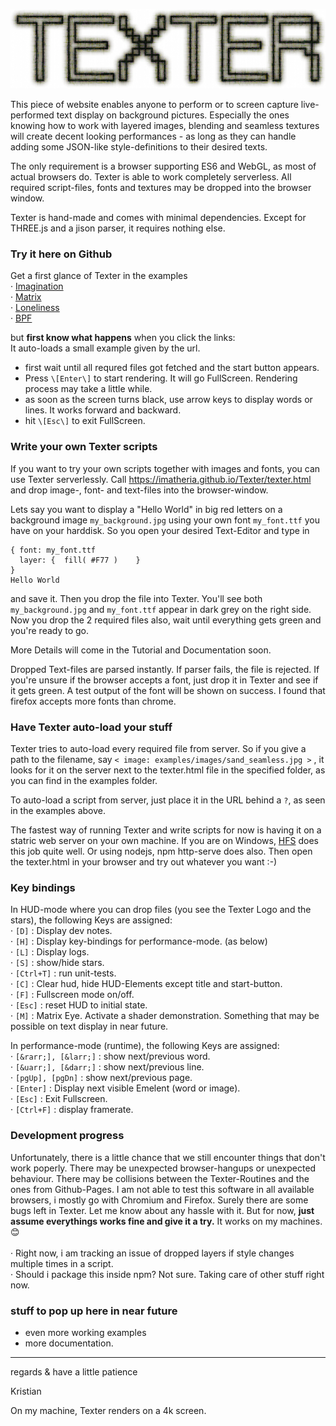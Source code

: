 

![TEXTER](https://github.com/imatheria/Texter/blob/main/images/texter_inv.jpg)


This piece of website enables anyone to perform or to screen capture live-performed text display on background pictures. Especially the ones knowing how to work with layered images, blending and seamless textures will create decent looking performances - as long as they can handle adding some JSON-like style-definitions to their desired texts. 

The only requirement is a browser supporting ES6 and WebGL, as most of actual browsers do. Texter is able to work completely serverless. All required script-files, fonts and textures may be dropped into the browser window.

Texter is hand-made and comes with minimal dependencies. Except for THREE.js and a jison parser, it requires nothing else. 


### Try it here on Github

Get a first glance of Texter in the examples<br>
 · [Imagination](https://imatheria.github.io/Texter/texter.html?examples/sheets/imagine.txt)<br>
 · [Matrix](https://imatheria.github.io/Texter/texter.html?examples/sheets/matrix_still.txt)<br>
 · [Loneliness](https://imatheria.github.io/Texter/texter.html?examples/sheets/loneliness.txt)<br>
 · [BPF](https://imatheria.github.io/Texter/texter.html?examples/sheets/bpf.txt)<br>
 
but **first know what happens** when you click the links:<br>
It auto-loads a small example given by the url. 
 - first wait until all requred files got fetched and the start button appears.
 - Press `\[Enter\]` to start rendering.
It will go FullScreen. Rendering process may take a little while.
 - as soon as the screen turns black, use arrow keys to display words or lines. It works forward and backward.
 - hit `\[Esc\]` to exit FullScreen.


### Write your own Texter scripts

If you want to try your own scripts together with images and fonts, you can use Texter serverlessly. Call https://imatheria.github.io/Texter/texter.html and drop image-, font- and text-files into the browser-window.

Lets say you want to display a "Hello World" in big red letters on a background image `my_background.jpg` using your own font `my_font.ttf` you have on your harddisk. So you open your desired Text-Editor and type in 
```< image: my_background.jpg >
{ font: my_font.ttf
  layer: {  fill( #F77 )    }
}
Hello World
```

and save it. Then you drop the file into Texter. You'll see both `my_background.jpg` and `my_font.ttf` appear in dark grey on the right side. Now you drop the 2 required files also, wait until everything gets green and you're ready to go.

More Details will come in the Tutorial and Documentation soon.  

Dropped Text-files are parsed instantly. If parser fails, the file is rejected. If you're unsure if the browser accepts a font, just drop it in Texter and see if it gets green. A test output of the font will be shown on success. I found that firefox accepts more fonts than chrome.


### Have Texter auto-load your stuff

Texter tries to auto-load every required file from server. So if you give a path to the filename,  say `< image: examples/images/sand_seamless.jpg >` , it looks for it on the server next to the texter.html file in the specified folder, as you can find in the examples folder. 

To auto-load a script from server, just place it in the URL behind a `?`, as seen in the examples above.

The fastest way of running Texter and write scripts for now is having it on a statric web server on your own machine. If you are on Windows, [HFS](http://www.rejetto.com/hfs/) does this job quite well. Or using nodejs, npm http-serve does also. Then open the texter.html in your browser and try out 
whatever you want :-)

### Key bindings

In HUD-mode where you can drop files (you see the Texter Logo and the stars), the following Keys are assigned:
<br>· `[D]` : Display dev notes.
<br>· `[H]` : Display key-bindings for performance-mode. (as below)
<br>· `[L]` : Display logs.
<br>· `[S]` : show/hide stars.
<br>· `[Ctrl+T]` : run unit-tests.
<br>· `[C]` : Clear hud, hide HUD-Elements except title and start-button.
<br>· `[F]` : Fullscreen mode on/off.
<br>· `[Esc]` : reset HUD to initial state.
<br>· `[M]` : Matrix Eye. Activate a shader demonstration. Something that may be possible on text display in near future.

In performance-mode (runtime), the following Keys are assigned:
<br>· `[&rarr;], [&larr;]` : show next/previous word.
<br>· `[&uarr;], [&darr;]` : show next/previous line.
<br>· `[pgUp], [pgDn]` : show next/previous page.
<br>· `[Enter]` : Display next visible Emelent (word or image).
<br>· `[Esc]` : Exit Fullscreen.
<br>· `[Ctrl+F]` : display framerate.

### Development progress

Unfortunately, there is a little chance that we still encounter things that don't work poperly. There may be unexpected browser-hangups or unexpected behaviour. There may be collisions between the Texter-Routines and the ones from Github-Pages. I am not able to test this software in all available browsers, i mostly go with Chromium and Firefox. Surely there are some bugs left in Texter. Let me know about any hassle with it. But for now, **just assume everythings works fine and give it a try.** It works on my machines. :blush:<br>
<br>
· Right now, i am tracking an issue of dropped layers if style changes multiple times in a script.<br>
· Should i package this inside npm? Not sure. Taking care of other stuff right now.<br>


### stuff to pop up here in near future

* even more working examples
* more documentation.


---

regards & have a little patience

Kristian




On my machine, Texter renders on a 4k screen.

